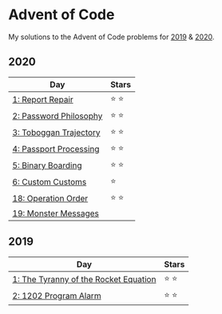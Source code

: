 # Advent of Code
My solutions to the Advent of Code problems for [2019](https://adventofcode.com/2019) & [2020](https://adventofcode.com/2020).

## 2020
| Day  | Stars |
| ---  | ----- |
| [1: Report Repair](2020/day-1) | :star: :star: |
| [2: Password Philosophy](2020/day-2) | :star: :star: |
| [3: Toboggan Trajectory](2020/day-3) | :star: :star: |
| [4: Passport Processing](2020/day-4) | :star: :star: |
| [5: Binary Boarding](2020/day-5) | :star: :star: |
| [6: Custom Customs](2020/day-6) | :star: |
| [18: Operation Order](2020/day-18) | :star: :star: |
| [19: Monster Messages](2020/day-19) |  |


## 2019
| Day  | Stars |
| ---  | ----- |
| [1: The Tyranny of the Rocket Equation](2019/day-1) | :star: :star: |
| [2: 1202 Program Alarm](2019/day-2) | :star: :star: |
